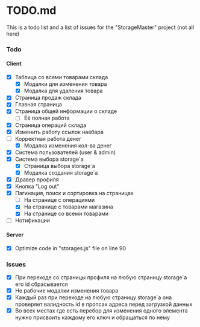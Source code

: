 # TODO.md

This is a todo list and a list of issues for the "StorageMaster" project (not all here)

### Todo

#### Client

-   [x] Таблица со всеми товарами склада
    -   [x] Модалки для изменения товара
    -   [x] Модалка для удаления товара
-   [x] Страница продаж склада
-   [x] Главная страница
-   [x] Страница общей информации о складе
    -   [ ] Её полная работа
-   [x] Страница операций склада
-   [x] Изменить работу ссылок навбара
-   [ ] Корректная работа денег
    -   [x] Модалка изменения кол-ва денег
-   [x] Система пользователей (user & admin)
-   [x] Система выбора storage`а
    -   [x] Страница выбора storage`а
    -   [x] Модалка создания storage`а
-   [x] Дравер профиля
-   [x] Кнопка "Log out"
-   [x] Пагинация, поиск и сортировка на страницах
    -   [ ] На странице с операциями
    -   [x] На странице с товарами магазина
    -   [x] На странице со всеми товарами
-   [ ] Нотификации

#### Server

-   [x] Optimize code in "storages.js" file on line 90

### Issues

-   [x] При переходе со страницы профиля на любую страницу storage`а его id сбрасывается
-   [x] Не рабочие модалки изменения товара
-   [x] Каждый раз при переходе на любую страницу storage`а она проверяет валидность id в пропсах адреса перед загрузкой данных
-   [x] Во всех местах где есть перебор для изменения одного элемента нужно присвоить каждому его ключ и обращаться по нему
